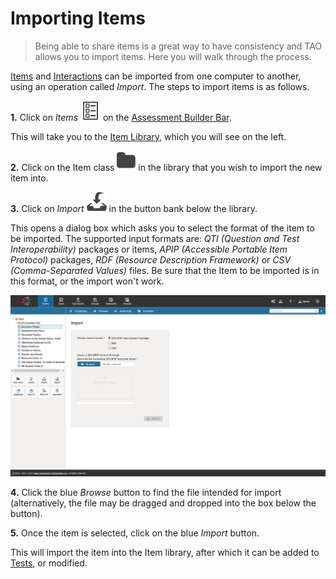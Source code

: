 <!--
created_at: 2016-12-15
authors:         
    - "Catherine Pease"
--> 

# Importing Items

> Being able to share items is a great way to have consistency and TAO allows you to import items. Here you will walk through the process.

[Items](../appendix/glossary.md#item) and [Interactions](../appendix/glossary.md#interaction) can be imported from one computer to another, using an operation called *Import*. The steps to import items is as follows.

**1.**  Click on *Items* ![Items](../resources/_icons/item.png) on the [Assessment Builder Bar](../appendix/glossary.md#assessment-builder-bar).

This will take you to the [Item Library](../appendix/glossary.md#library), which you will see on the left.

**2.**  Click on the Item class ![class](../resources/_icons/folder.png) in the library that you wish to import the new item into.

**3.**  Click on *Import* ![class](../resources/_icons/import.png) in the button bank below the library.

This opens a dialog box which asks you to select the format of the item to be imported. The supported input formats are: _QTI (Question and Test Interoperability)_ packages or items, _APIP (Accessible Portable Item Protocol)_ packages, _RDF (Resource Description Framework)_ or _CSV (Comma-Separated Values)_ files. Be sure that the Item to be imported is in this format, or the import won't work. 

![Importing Items](../resources/backend/items/import-items.png)

**4.** Click the blue *Browse* button to find the file intended for import (alternatively, the file may be dragged and dropped into the box below the button).

**5.**  Once the item is selected, click on the blue *Import* button.

This will import the item into the Item library, after which it can be added to [Tests](../appendix/glossary.md#test), or modified.
